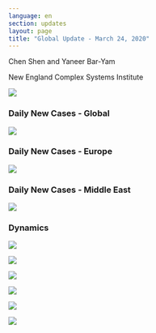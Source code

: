 ```yaml
---
language: en
section: updates
layout: page
title: "Global Update - March 24, 2020"
---
```


Chen Shen and Yaneer Bar-Yam

New England Complex Systems Institute

![](/media/5e7aa40d3be82f1b5dc1a43c_Main%20figure%203_24.PNG)

### Daily New Cases - Global

![](/media/5e7aa41b7091cca2a12d3b02_Intl_3_24.png)

### Daily New Cases - Europe

![](/media/5e7aa429f7fce92bf8fc13a7_Intl_3_24a.png)

### Daily New Cases - Middle East

![](/media/5e7aa43928532fdb2ae28fdc_Intl_3_24b.png)

### Dynamics

![](/media/5e7aa5a804c533d5395d6e3e_EU_3_24.png)

![](/media/5e7aa5b410466d055e41e42e_ME_3_24.png)

![](/media/5e7aa5bdea9fe7291b44cd92_SA_3_24.png)

![](/media/5e7aa5cd13e0cf2cae301fa1_Global_3_24.png)

![](/media/5e7aa5d6f64c1a03f708238d_Germany_3_24.png)

![](/media/5e7aa5e1ade3346cad4ed447_Italy_3_24.png)
